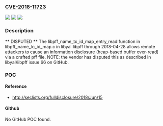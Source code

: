 ### [CVE-2018-11723](https://cve.mitre.org/cgi-bin/cvename.cgi?name=CVE-2018-11723)
![](https://img.shields.io/static/v1?label=Product&message=n%2Fa&color=blue)
![](https://img.shields.io/static/v1?label=Version&message=n%2Fa&color=blue)
![](https://img.shields.io/static/v1?label=Vulnerability&message=n%2Fa&color=brighgreen)

### Description

** DISPUTED ** The libpff_name_to_id_map_entry_read function in libpff_name_to_id_map.c in libyal libpff through 2018-04-28 allows remote attackers to cause an information disclosure (heap-based buffer over-read) via a crafted pff file. NOTE: the vendor has disputed this as described in libyal/libpff issue 66 on GitHub.

### POC

#### Reference
- http://seclists.org/fulldisclosure/2018/Jun/15

#### Github
No GitHub POC found.


